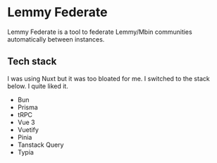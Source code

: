 # Lemmy Federate

Lemmy Federate is a tool to federate Lemmy/Mbin communities automatically between instances.

## Tech stack

I was using Nuxt but it was too bloated for me. I switched to the stack below. I quite liked it.

- Bun
- Prisma
- tRPC
- Vue 3
- Vuetify
- Pinia
- Tanstack Query
- Typia
